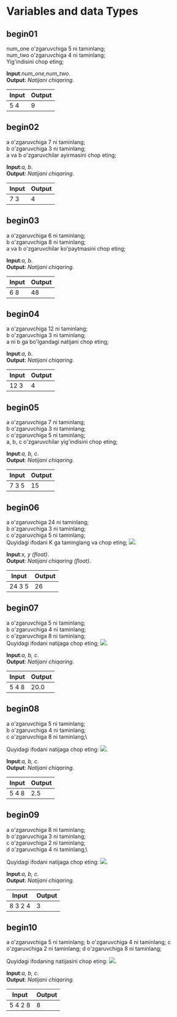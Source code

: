 # Variables and data Types

## begin01

num_one o'zgaruvchiga 5 ni taminlang;\
num_two o'zgaruvchiga 4 ni taminlang;\
Yig'indisini chop eting;

**Input**:*num_one,num_two*.\
**Output**: *Natijani chiqaring*.

|   **Input**   |   **Output**    |
|---------------|-----------------|
|5  4           |9                |

## begin02

a o'zgaruvchiga 7 ni taminlang;\
b o'zgaruvchiga 3 ni taminlang;\
a va b o'zgaruvchilar ayirmasini chop eting;

**Input**:*a, b*.\
**Output**: *Natijani chiqaring*.

|   **Input**   |   **Output**    |
|---------------|-----------------|
|7  3           |4                |

## begin03

a o'zgaruvchiga 6 ni taminlang;\
b o'zgaruvchiga 8 ni taminlang;\
a va b o'zgaruvchilar ko'paytmasini chop eting;

**Input**:*a, b*.\
**Output**: *Natijani chiqaring*.

|   **Input**   |   **Output**    |
|---------------|-----------------|
|6  8           |48               |

## begin04

a o'zgaruvchiga 12 ni taminlang;\
b o'zgaruvchiga 3 ni taminlang;\
a ni b ga bo'lgandagi natijani chop eting;

**Input**:*a, b*.\
**Output**: *Natijani chiqaring*.

|   **Input**   |   **Output**    |
|---------------|-----------------|
|12  3          |4                |

## begin05

a o'zgaruvchiga 7 ni taminlang;\
b o'zgaruvchiga 3 ni taminlang;\
c o'zgaruvchiga 5 ni taminlang;\
a, b, c o'zgaruvchilar yig'indisini chop eting;

**Input**:*a, b, c*.\
**Output**: *Natijani chiqaring*.

|   **Input**   |   **Output**    |
|---------------|-----------------|
|7  3  5        |15               |



## begin06
a o'zgaruvchiga 24 ni taminlang;\
b o'zgaruvchiga 3 ni taminlang;\
c o'zgaruvchiga 5 ni taminlang;\
Quyidagi ifodani K ga taminglang va chop eting; <img src="https://latex.codecogs.com/gif.latex?\(K=a-b+c)" />.

**Input**:*x, y (float)*.\
**Output**: *Natijani chiqaring (float)*.

|   **Input**   |   **Output**     |
|---------------|------------------|
|24  3  5       |26                |

## begin07
a o'zgaruvchiga 5 ni taminlang;\
b o'zgaruvchiga 4 ni taminlang;\
c o'zgaruvchiga 8 ni taminlang;\
Quyidagi ifodani natijaga chop eting; <img src="https://latex.codecogs.com/gif.latex?\(\frac{2a}{b})c" />.

**Input**:*a, b, c*.\
**Output**: *Natijani chiqaring*.

|   **Input**   |   **Output**     |
|---------------|------------------|
|5  4  8        |20.0              |

## begin08
a o'zgaruvchiga 5 ni taminlang;\
b o'zgaruvchiga 4 ni taminlang;\
c o'zgaruvchiga 8 ni taminlang;\

Quyidagi ifodani natijaga chop eting: <img src="https://latex.codecogs.com/gif.latex?\frac{ab}{c}" />.

**Input**:*a, b, c*.\
**Output**: *Natijani chiqaring*.

|   **Input**   |   **Output**     |
|---------------|------------------|
|5  4  8        |2.5               |

## begin09
a o'zgaruvchiga 8 ni taminlang;\
b o'zgaruvchiga 3 ni taminlang;\
c o'zgaruvchiga 2 ni taminlang;\
d o'zgaruvchiga 4 ni taminlang;\

Quyidagi ifodani natijaga chop eting: <img src="https://latex.codecogs.com/gif.latex?\(K=a+b-cd)" />.

**Input**:*a, b, c*.\
**Output**: *Natijani chiqaring*.

|   **Input**   |   **Output**     |
|---------------|------------------|
|8 3 2 4        |3                 |

## begin10

a o'zgaruvchiga 5 ni taminlang;
b o'zgaruvchiga 4 ni taminlang;
c o'zgaruvchiga 2 ni taminlang;
d o'zgaruvchiga 8 ni taminlang;

Quyidagi ifodaning natijasini chop eting: <img src="https://latex.codecogs.com/gif.latex?\(K=2(ab-cd))" />.

**Input**:*a, b, c*.\
**Output**: *Natijani chiqaring*.

|   **Input**   |   **Output**     |
|---------------|------------------|
|5 4 2 8        |8                 |